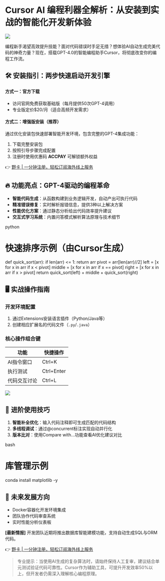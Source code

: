 # Cursor AI 编程利器全解析：从安装到实战的智能化开发新体验

![](https://bbtdd.com/wp-content/uploads/img/115917751192587.webp)

编程新手渴望高效提升技能？面对代码错误时手足无措？想体验AI自动生成完美代码的神奇力量？现在，搭载GPT-4.0的智能编程助手Cursor，将彻底改变你的编程工作流。

## 🛠️ 安装指引：两步快速启动开发引擎

#### 方式一：官方下载
- 访问官网免费获取基础版（每月提供50次GPT-4调用）
- 专业版定价$20/月（适合高频开发需求）

#### 方式二：增强版安装（推荐）
通过优化安装包快速部署智能开发环境，包含完整的GPT-4集成功能：
1. 下载完整安装包
2. 按照引导步骤完成配置
3. 注册时使用优惠码 **ACCPAY** 可解锁额外权益

👉 [野卡 | 一分钟注册，轻松订阅海外线上服务](https://bbtdd.com/yeka) 

## 🔥 功能亮点：GPT-4驱动的编程革命
- **智能代码生成**：从函数构建到业务逻辑开发，自动产出可执行代码
- **精准错误修复**：实时解析报错信息，提供3种以上解决方案
- **性能优化方案**：通过静态分析给出代码效率提升建议
- **交互式学习系统**：内置问答模式解析算法原理与技术细节

python
# 快速排序示例（由Cursor生成）
def quick_sort(arr):
    if len(arr) <= 1:
        return arr
    pivot = arr[len(arr)//2]
    left = [x for x in arr if x < pivot]
    middle = [x for x in arr if x == pivot]
    right = [x for x in arr if x > pivot]
    return quick_sort(left) + middle + quick_sort(right)


## 🖥️ 实战操作指南
### 开发环境配置
1. 通过Extensions安装语言插件（Python/Java等）
2. 创建相应扩展名的代码文件（`.py`/`.java`）

### 核心操作组合键
| 功能             | 快捷操作     |
|------------------|--------------|
| AI指令窗口       | Ctrl+K       |
| 执行测试         | Ctrl+Enter   |
| 代码交互讨论     | Ctrl+L       |

![](https://bbtdd.com/wp-content/uploads/img/9721374695.webp)

## 🚀 进阶使用技巧
1. **智能补全优化**：输入代码注释即可生成匹配的代码结构
2. **多线程调试**：通过@concurrent标注实现自动并行化
3. **版本比对**：使用Compare with...功能查看AI优化建议对比

bash
# 库管理示例
conda install matplotlib -y


## 🌟 未来发展方向
- Docker容器化开发环境集成
- 团队协作代码审查系统
- 实时性能分析仪表板

**[最新情报]** 开发团队近期将推出数据库智能建模功能，支持自动生成SQL与ORM代码。

👉 [野卡 | 一分钟注册，轻松订阅海外线上服务](https://bbtdd.com/yeka)

> 专业提示：当使用AI生成的复杂算法时，请始终保持人工复审，建议结合单元测试验证代码可靠性。Cursor作为辅助工具，可提升开发效率50%以上，但开发者仍需深入理解核心编程原理。